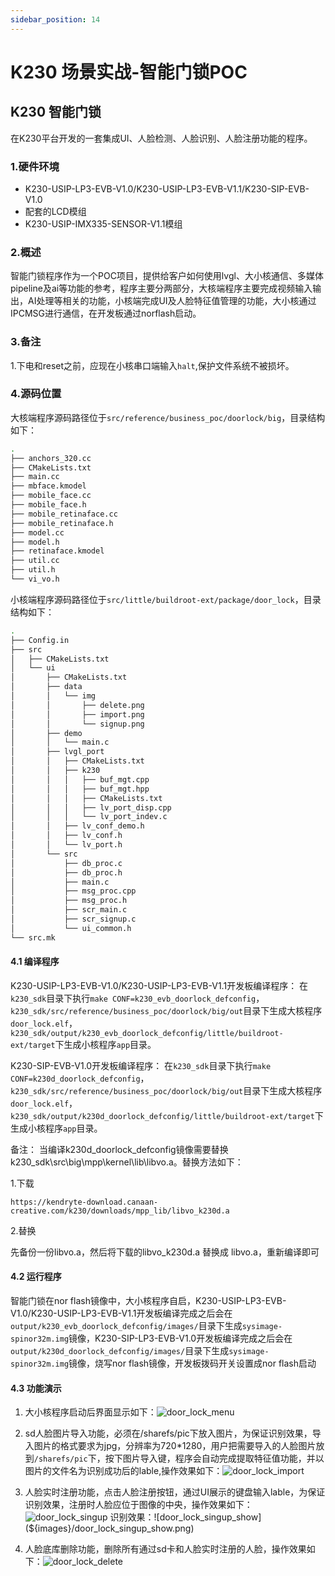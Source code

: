 ```yaml
---
sidebar_position: 14
---
```


# K230 场景实战-智能门锁POC

## K230 智能门锁

在K230平台开发的一套集成UI、人脸检测、人脸识别、人脸注册功能的程序。

### 1.硬件环境

- K230-USIP-LP3-EVB-V1.0/K230-USIP-LP3-EVB-V1.1/K230-SIP-EVB-V1.0
- 配套的LCD模组
- K230-USIP-IMX335-SENSOR-V1.1模组

### 2.概述

智能门锁程序作为一个POC项目，提供给客户如何使用lvgl、大小核通信、多媒体pipeline及ai等功能的参考，程序主要分两部分，大核端程序主要完成视频输入输出，AI处理等相关的功能，小核端完成UI及人脸特征值管理的功能，大小核通过IPCMSG进行通信，在开发板通过norflash启动。

### 3.备注

1.下电和reset之前，应现在小核串口端输入`halt`,保护文件系统不被损坏。

### 4.源码位置

大核端程序源码路径位于`src/reference/business_poc/doorlock/big`，目录结构如下：

```sh
.
├── anchors_320.cc
├── CMakeLists.txt
├── main.cc
├── mbface.kmodel
├── mobile_face.cc
├── mobile_face.h
├── mobile_retinaface.cc
├── mobile_retinaface.h
├── model.cc
├── model.h
├── retinaface.kmodel
├── util.cc
├── util.h
└── vi_vo.h

```

小核端程序源码路径位于`src/little/buildroot-ext/package/door_lock`，目录结构如下：

```sh
.
├── Config.in
├── src
│   ├── CMakeLists.txt
│   └── ui
│       ├── CMakeLists.txt
│       ├── data
│       │   └── img
│       │       ├── delete.png
│       │       ├── import.png
│       │       └── signup.png
│       ├── demo
│       │   └── main.c
│       ├── lvgl_port
│       │   ├── CMakeLists.txt
│       │   ├── k230
│       │   │   ├── buf_mgt.cpp
│       │   │   ├── buf_mgt.hpp
│       │   │   ├── CMakeLists.txt
│       │   │   ├── lv_port_disp.cpp
│       │   │   └── lv_port_indev.c
│       │   ├── lv_conf_demo.h
│       │   ├── lv_conf.h
│       │   └── lv_port.h
│       └── src
│           ├── db_proc.c
│           ├── db_proc.h
│           ├── main.c
│           ├── msg_proc.cpp
│           ├── msg_proc.h
│           ├── scr_main.c
│           ├── scr_signup.c
│           └── ui_common.h
└── src.mk

```

#### 4.1 编译程序

K230-USIP-LP3-EVB-V1.0/K230-USIP-LP3-EVB-V1.1开发板编译程序：
在`k230_sdk`目录下执行`make CONF=k230_evb_doorlock_defconfig`，`k230_sdk/src/reference/business_poc/doorlock/big/out`目录下生成大核程序`door_lock.elf`，`k230_sdk/output/k230_evb_doorlock_defconfig/little/buildroot-ext/target`下生成小核程序`app`目录。

K230-SIP-EVB-V1.0开发板编译程序：
在`k230_sdk`目录下执行`make CONF=k230d_doorlock_defconfig`，`k230_sdk/src/reference/business_poc/doorlock/big/out`目录下生成大核程序`door_lock.elf`，`k230_sdk/output/k230d_doorlock_defconfig/little/buildroot-ext/target`下生成小核程序`app`目录。

备注：
当编译k230d_doorlock_defconfig镜像需要替换k230_sdk\src\big\mpp\kernel\lib\libvo.a。替换方法如下：

1.下载

`https://kendryte-download.canaan-creative.com/k230/downloads/mpp_lib/libvo_k230d.a`

2.替换

先备份一份libvo.a，然后将下载的libvo_k230d.a 替换成 libvo.a，重新编译即可

#### 4.2 运行程序

智能门锁在nor flash镜像中，大小核程序自启，K230-USIP-LP3-EVB-V1.0/K230-USIP-LP3-EVB-V1.1开发板编译完成之后会在`output/k230_evb_doorlock_defconfig/images/`目录下生成`sysimage-spinor32m.img`镜像，K230-SIP-LP3-EVB-V1.0开发板编译完成之后会在`output/k230d_doorlock_defconfig/images/`目录下生成`sysimage-spinor32m.img`镜像，烧写nor flash镜像，开发板拨码开关设置成nor flash启动

#### 4.3 功能演示

1. 大小核程序启动后界面显示如下：![door_lock_menu](${images}/door_lock_menu.png)

1. sd人脸图片导入功能，必须在/sharefs/pic下放入图片，为保证识别效果，导入图片的格式要求为jpg，分辨率为720*1280，用户把需要导入的人脸图片放到`/sharefs/pic`下，按下图片导入键，程序会自动完成提取特征值功能，并以图片的文件名为识别成功后的lable,操作效果如下：![door_lock_import](${images}/door_lock_import.png)

1. 人脸实时注册功能，点击人脸注册按钮，通过UI展示的键盘输入lable，为保证识别效果，注册时人脸应位于图像的中央，操作效果如下：![door_lock_singup](${images}/door_lock_singup.png)
识别效果：![door_lock_singup_show](${images}/door_lock_singup_show.png)

1. 人脸底库删除功能，删除所有通过sd卡和人脸实时注册的人脸，操作效果如下：![door_lock_delete](${images}/door_lock_delete.png)
